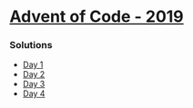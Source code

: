 # [Advent of Code - 2019](https://adventofcode.com/2019)


### Solutions
- [Day 1](day1/)
- [Day 2](day2/)
- [Day 3](day3/)
- [Day 4](day4/)
